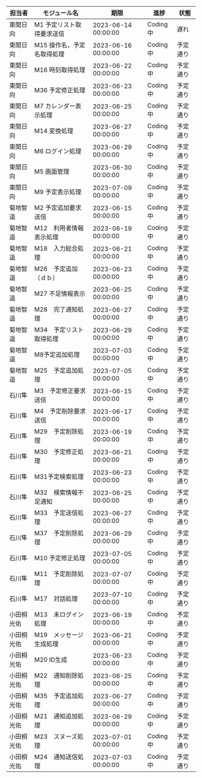 | 担当者 | モジュール名 | 期限 | 進捗 | 状態 |
|--------|----------------|------|------|------|
| 東間日向 | M1 予定リスト取得要求送信 | 2023-06-14 00:00:00 | Coding中 | 遅れ |
| 東間日向 | M15 操作名，予定名取得処理 | 2023-06-16 00:00:00 | Coding中 | 予定通り |
| 東間日向 | M16 時刻取得処理 | 2023-06-22 00:00:00 | Coding中 | 予定通り |
| 東間日向 | M36 予定修正処理 | 2023-06-23 00:00:00 | Coding中 | 予定通り |
| 東間日向 | M7 カレンダー表示処理 | 2023-06-25 00:00:00 | Coding中 | 予定通り |
| 東間日向 | M14 変換処理 | 2023-06-27 00:00:00 | Coding中 | 予定通り |
| 東間日向 | M6 ログイン処理 | 2023-06-29 00:00:00 | Coding中 | 予定通り |
| 東間日向 | M5 画面管理 | 2023-06-30 00:00:00 | Coding中 | 予定通り |
| 東間日向 | M9 予定表示処理 | 2023-07-09 00:00:00 | Coding中 | 予定通り |
| 菊地智遥 | M2 予定追加要求送信 | 2023-06-15 00:00:00 | Coding中 | 予定通り |
| 菊地智遥 | M12　利用者情報表示処理 | 2023-06-19 00:00:00 | Coding中 | 予定通り |
| 菊地智遥 | M18　入力総合処理 | 2023-06-21 00:00:00 | Coding中 | 予定通り |
| 菊地智遥 | M26　予定追加（ｄｂ） | 2023-06-23 00:00:00 | Coding中 | 予定通り |
| 菊地智遥 | M27 不足情報表示 | 2023-06-25 00:00:00 | Coding中 | 予定通り |
| 菊地智遥 | M28　完了通知処理 | 2023-06-27 00:00:00 | Coding中 | 予定通り |
| 菊地智遥 | M34　予定リスト取得処理 | 2023-06-29 00:00:00 | Coding中 | 予定通り |
| 菊地智遥 | M8予定追加処理 | 2023-07-03 00:00:00 | Coding中 | 予定通り |
| 菊地智遥 | M25　予定追加処理 | 2023-07-05 00:00:00 | Coding中 | 予定通り |
| 石川隼 | M3　予定修正要求送信 | 2023-06-15 00:00:00 | Coding中 | 予定通り |
| 石川隼 | M4　予定削除要求送信 | 2023-06-17 00:00:00 | Coding中 | 予定通り |
| 石川隼 | M29　予定削除処理 | 2023-06-19 00:00:00 | Coding中 | 予定通り |
| 石川隼 | M30　予定修正処理 | 2023-06-21 00:00:00 | Coding中 | 予定通り |
| 石川隼 | M31予定検索処理 | 2023-06-23 00:00:00 | Coding中 | 予定通り |
| 石川隼 | M32　検索情報不足通知 | 2023-06-25 00:00:00 | Coding中 | 予定通り |
| 石川隼 | M33　予定送信処理 | 2023-06-27 00:00:00 | Coding中 | 予定通り |
| 石川隼 | M37　予定削除処理 | 2023-06-29 00:00:00 | Coding中 | 予定通り |
| 石川隼 | M10 予定修正処理 | 2023-07-05 00:00:00 | Coding中 | 予定通り |
| 石川隼 | M11　予定削除処理 | 2023-07-07 00:00:00 | Coding中 | 予定通り |
| 石川隼 | M17　対話処理 | 2023-07-10 00:00:00 | Coding中 | 予定通り |
| 小田桐光佑 | M13　未ログイン処理 | 2023-06-19 00:00:00 | Coding中 | 予定通り |
| 小田桐光佑 | M19　メッセージ生成処理 | 2023-06-21 00:00:00 | Coding中 | 予定通り |
| 小田桐光佑 | M20 ID生成 | 2023-06-23 00:00:00 | Coding中 | 予定通り |
| 小田桐光佑 | M22　通知削除処理 | 2023-06-25 00:00:00 | Coding中 | 予定通り |
| 小田桐光佑 | M35　予定追加処理 | 2023-06-27 00:00:00 | Coding中 | 予定通り |
| 小田桐光佑 | M21　通知追加処理 | 2023-06-29 00:00:00 | Coding中 | 予定通り |
| 小田桐光佑 | M23　スヌーズ処理 | 2023-07-01 00:00:00 | Coding中 | 予定通り |
| 小田桐光佑 | M24　通知送信処理 | 2023-07-03 00:00:00 | Coding中 | 予定通り |
